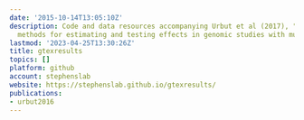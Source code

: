 ```yaml
---
date: '2015-10-14T13:05:10Z'
description: Code and data resources accompanying Urbut et al (2017), "Flexible statistical
  methods for estimating and testing effects in genomic studies with multiple conditions."
lastmod: '2023-04-25T13:30:26Z'
title: gtexresults
topics: []
platform: github
account: stephenslab
website: https://stephenslab.github.io/gtexresults/
publications:
- urbut2016
---
```


